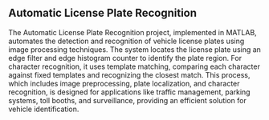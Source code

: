 ## Automatic License Plate Recognition

The Automatic License Plate Recognition project, implemented in MATLAB, automates the detection and recognition of vehicle license plates using image processing techniques. The system locates the license plate using an edge filter and edge histogram counter to identify the plate region. For character recognition, it uses template matching, comparing each character against fixed templates and recognizing the closest match. This process, which includes image preprocessing, plate localization, and character recognition, is designed for applications like traffic management, parking systems, toll booths, and surveillance, providing an efficient solution for vehicle identification.
